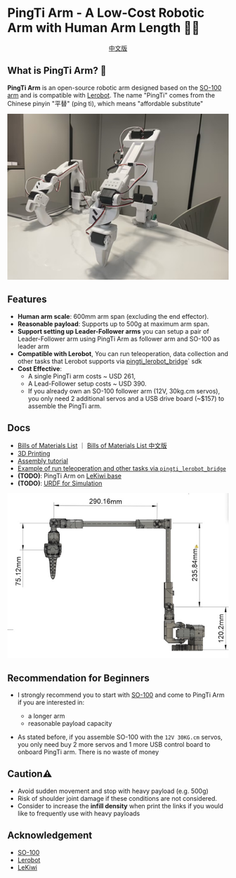 # PingTi Arm - A Low-Cost Robotic Arm with Human Arm Length 🤖💪

<center> <a href=./docs/README_CN.md> 中文版 </a> </center>

## What is PingTi Arm? 🤔

**PingTi Arm** is an open-source robotic arm designed based on the [SO-100 arm](https://github.com/TheRobotStudio/SO-ARM100) and is compatible with [Lerobot](https://github.com/huggingface/lerobot). The name "PingTi" comes from the Chinese pinyin "平替" (píng tì), which means "affordable substitute"

![PingTi Arm](./media/pingti_arm_demo.jpg)

## Features 
- **Human arm scale**: 600mm arm span (excluding the end effector).
- **Reasonable payload**: Supports up to 500g at maximum arm span.
- **Support setting up Leader-Follower arms** you can setup a pair of Leader-Follower arm using PingTi Arm as follower arm and SO-100 as leader arm
- **Compatible with Lerobot**, You can run teleoperation, data collection and other tasks that Lerobot supports via [pingti_lerobot_bridge](https://github.com/nomorewzx/pingti_lerobot_bridge)` sdk
- **Cost Effective**: 
  - A single PingTi arm costs ~ USD 261, 
  - A Lead-Follower setup costs ~ USD 390.
  - If you already own an SO-100 follower arm (12V, 30kg.cm servos), you only need 2 additional servos and a USB drive board (~$157) to assemble the PingTi arm.


## Docs
- [Bills of Materials List](./docs/BOM_List.md) ｜ [Bills of Materials List 中文版](./docs/BOM_List_CN.md)
- [3D Printing](./docs/3d_print.md)
- [Assembly tutorial](./docs/Assembe_tutorial.md)
- [Example of run teleoperation and other tasks via `pingti_lerobot_bridge`](https://github.com/nomorewzx/pingti_lerobot_bridge)
- **(TODO)**: PingTi Arm on [LeKiwi base](https://github.com/SIGRobotics-UIUC/LeKiwi)
- **(TODO)**: [URDF for Simulation](./docs/URDF_SIM.md)

![The Right View of PingTi Arm](./drawings/PingTi_Arm_RightView_V1_20250218.jpg)

## Recommendation for Beginners

- I strongly recommend you to start with [SO-100](https://github.com/TheRobotStudio/SO-ARM100) and come to PingTi Arm if you are interested in:
    - a longer arm
    - reasonable payload capacity

- As stated before, if you assemble SO-100 with the `12V 30KG.cm` servos, you only need buy 2 more servos and 1 more USB control board to onboard PingTi arm. There is no waste of money

## Caution⚠️
- Avoid sudden movement and stop with heavy payload (e.g. 500g)
- Risk of shoulder joint damage if these conditions are not considered.
- Consider to increase the **infill density** when print the links if you would like to frequently use with heavy payloads


## Acknowledgement

- [SO-100](https://github.com/TheRobotStudio/SO-ARM100)
- [Lerobot](https://github.com/huggingface/lerobot)
- [LeKiwi](https://github.com/SIGRobotics-UIUC/LeKiwi)